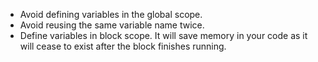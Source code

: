 * Avoid defining variables in the global scope.
* Avoid reusing the same variable name twice. 
* Define variables in block scope. It will save memory in your code as it will cease to exist after the block finishes running.